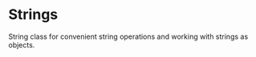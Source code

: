 Strings
=======

String class for convenient string operations and working with strings as objects.
